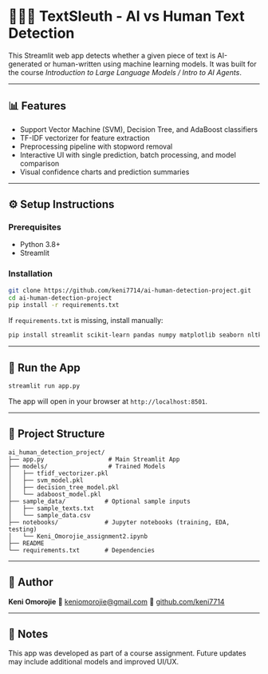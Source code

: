# 🕵🏽‍♀️ TextSleuth - AI vs Human Text Detection

This Streamlit web app detects whether a given piece of text is AI-generated or human-written using machine learning models. It was built for the course *Introduction to Large Language Models / Intro to AI Agents*.

---

## 📊 Features

* Support Vector Machine (SVM), Decision Tree, and AdaBoost classifiers
* TF-IDF vectorizer for feature extraction
* Preprocessing pipeline with stopword removal
* Interactive UI with single prediction, batch processing, and model comparison
* Visual confidence charts and prediction summaries

---

## ⚙️ Setup Instructions

### Prerequisites

* Python 3.8+
* Streamlit

### Installation

```bash
git clone https://github.com/keni7714/ai-human-detection-project.git
cd ai-human-detection-project
pip install -r requirements.txt
```

If `requirements.txt` is missing, install manually:

```bash
pip install streamlit scikit-learn pandas numpy matplotlib seaborn nltk
```

---

## 🚀 Run the App

```bash
streamlit run app.py
```

The app will open in your browser at `http://localhost:8501`.

---

## 📁 Project Structure

```
ai_human_detection_project/  
├── app.py                  # Main Streamlit App  
├── models/                 # Trained Models  
│   ├── tfidf_vectorizer.pkl  
│   ├── svm_model.pkl  
│   ├── decision_tree_model.pkl  
│   └── adaboost_model.pkl  
├── sample_data/           # Optional sample inputs  
│   ├── sample_texts.txt  
│   └── sample_data.csv  
├── notebooks/             # Jupyter notebooks (training, EDA, testing)  
│   └── Keni_Omorojie_assignment2.ipynb  
├── README                  
└── requirements.txt       # Dependencies  
```

---

## 👤 Author

**Keni Omorojie**
📧 [keniomorojie@gmail.com](mailto:keniomorojie@gmail.com)
🐙 [github.com/keni7714](https://github.com/keni7714)

---

## 💬 Notes
This app was developed as part of a course assignment. Future updates may include additional models and improved UI/UX.